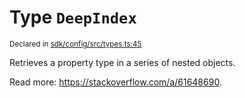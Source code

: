 # Type `DeepIndex`
<sub>Declared in [sdk/config/src/types.ts:45](https://github.com/dxos/dxos/blob/3ca6d230f/packages/sdk/config/src/types.ts#L45)</sub>


Retrieves a property type in a series of nested objects.

Read more: https://stackoverflow.com/a/61648690.



